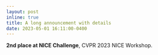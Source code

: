 ```yaml
---
layout: post
inline: true
title: A long announcement with details
date: 2023-05-01 16:11:00-0400
---
```


<b>2nd place at NICE Challenge</b>, CVPR 2023 NICE Workshop.
